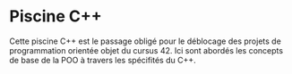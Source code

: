 # Piscine C++

Cette piscine C++ est le passage obligé pour le déblocage des projets de programmation orientée objet du cursus 42.
Ici sont abordés les concepts de base de la POO à travers les spécifités du C++.
